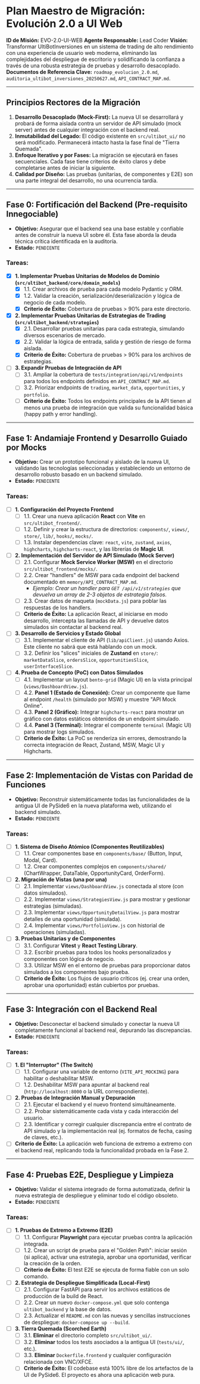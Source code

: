 # Plan Maestro de Migración: Evolución 2.0 a UI Web

**ID de Misión:** EVO-2.0-UI-WEB
**Agente Responsable:** Lead Coder
**Visión:** Transformar UltiBotInversiones en un sistema de trading de alto rendimiento con una experiencia de usuario web moderna, eliminando las complejidades del despliegue de escritorio y solidificando la confianza a través de una robusta estrategia de pruebas y desarrollo desacoplado.
**Documentos de Referencia Clave:** `roadmap_evolucion_2.0.md`, `auditoria_ultibot_inversiones_20250627.md`, `API_CONTRACT_MAP.md`.

---

## Principios Rectores de la Migración

1.  **Desarrollo Desacoplado (Mock-First):** La nueva UI se desarrollará y probará de forma aislada contra un servidor de API simulado (mock server) antes de cualquier integración con el backend real.
2.  **Inmutabilidad del Legado:** El código existente en `src/ultibot_ui/` no será modificado. Permanecerá intacto hasta la fase final de "Tierra Quemada".
3.  **Enfoque Iterativo y por Fases:** La migración se ejecutará en fases secuenciales. Cada fase tiene criterios de éxito claros y debe completarse antes de iniciar la siguiente.
4.  **Calidad por Diseño:** Las pruebas (unitarias, de componentes y E2E) son una parte integral del desarrollo, no una ocurrencia tardía.

---

## Fase 0: Fortificación del Backend (Pre-requisito Innegociable)

*   **Objetivo:** Asegurar que el backend sea una base estable y confiable antes de construir la nueva UI sobre él. Esta fase aborda la deuda técnica crítica identificada en la auditoría.
*   **Estado:** `PENDIENTE`

### Tareas:

- [x] **1. Implementar Pruebas Unitarias de Modelos de Dominio (`src/ultibot_backend/core/domain_models`)**
    - [x] 1.1. Crear archivos de prueba para cada modelo Pydantic y ORM.
    - [x] 1.2. Validar la creación, serialización/deserialización y lógica de negocio de cada modelo.
    - [x] **Criterio de Éxito:** Cobertura de pruebas > 90% para este directorio.

- [x] **2. Implementar Pruebas Unitarias de Estrategias de Trading (`src/ultibot_backend/strategies`)**
    - [x] 2.1. Desarrollar pruebas unitarias para cada estrategia, simulando diversos escenarios de mercado.
    - [x] 2.2. Validar la lógica de entrada, salida y gestión de riesgo de forma aislada.
    - [x] **Criterio de Éxito:** Cobertura de pruebas > 90% para los archivos de estrategias.

- [ ] **3. Expandir Pruebas de Integración de API**
    - [ ] 3.1. Ampliar la cobertura de `tests/integration/api/v1/endpoints` para todos los endpoints definidos en `API_CONTRACT_MAP.md`.
    - [ ] 3.2. Priorizar endpoints de `trading`, `market_data`, `opportunities`, y `portfolio`.
    - [ ] **Criterio de Éxito:** Todos los endpoints principales de la API tienen al menos una prueba de integración que valida su funcionalidad básica (happy path y error handling).

---

## Fase 1: Andamiaje Frontend y Desarrollo Guiado por Mocks

*   **Objetivo:** Crear un prototipo funcional y aislado de la nueva UI, validando las tecnologías seleccionadas y estableciendo un entorno de desarrollo robusto basado en un backend simulado.
*   **Estado:** `PENDIENTE`

### Tareas:

- [ ] **1. Configuración del Proyecto Frontend**
    - [ ] 1.1. Crear una nueva aplicación **React** con **Vite** en `src/ultibot_frontend/`.
    - [ ] 1.2. Definir y crear la estructura de directorios: `components/`, `views/`, `store/`, `lib/`, `hooks/`, `mocks/`.
    - [ ] 1.3. Instalar dependencias clave: `react`, `vite`, `zustand`, `axios`, `highcharts`, `highcharts-react`, y las librerías de **Magic UI**.

- [ ] **2. Implementación del Servidor de API Simulado (Mock Server)**
    - [ ] 2.1. Configurar **Mock Service Worker (MSW)** en el directorio `src/ultibot_frontend/mocks/`.
    - [ ] 2.2. Crear "handlers" de MSW para cada endpoint del backend documentado en `memory/API_CONTRACT_MAP.md`.
        - *Ejemplo: Crear un handler para `GET /api/v1/strategies` que devuelva un array de 2-3 objetos de estrategia falsos.*
    - [ ] 2.3. Crear datos de maqueta (`mockData.js`) para poblar las respuestas de los handlers.
    - [ ] **Criterio de Éxito:** La aplicación React, al iniciarse en modo desarrollo, intercepta las llamadas de API y devuelve datos simulados sin contactar al backend real.

- [ ] **3. Desarrollo de Servicios y Estado Global**
    - [ ] 3.1. Implementar el cliente de API (`lib/apiClient.js`) usando Axios. Este cliente no sabrá que está hablando con un mock.
    - [ ] 3.2. Definir los "slices" iniciales de **Zustand** en `store/`: `marketDataSlice`, `ordersSlice`, `opportunitiesSlice`, `userInterfaceSlice`.

- [ ] **4. Prueba de Concepto (PoC) con Datos Simulados**
    - [ ] 4.1. Implementar un layout `bento-grid` (Magic UI) en la vista principal (`views/DashboardView.js`).
    - [ ] 4.2. **Panel 1 (Estado de Conexión):** Crear un componente que llame al endpoint `/health` (simulado por MSW) y muestre "API Mock Online".
    - [ ] 4.3. **Panel 2 (Gráfico):** Integrar `highcharts-react` para mostrar un gráfico con datos estáticos obtenidos de un endpoint simulado.
    - [ ] 4.4. **Panel 3 (Terminal):** Integrar el componente `terminal` (Magic UI) para mostrar logs simulados.
    - [ ] **Criterio de Éxito:** La PoC se renderiza sin errores, demostrando la correcta integración de React, Zustand, MSW, Magic UI y Highcharts.

---

## Fase 2: Implementación de Vistas con Paridad de Funciones

*   **Objetivo:** Reconstruir sistemáticamente todas las funcionalidades de la antigua UI de PySide6 en la nueva plataforma web, utilizando el backend simulado.
*   **Estado:** `PENDIENTE`

### Tareas:

- [ ] **1. Sistema de Diseño Atómico (Componentes Reutilizables)**
    - [ ] 1.1. Crear componentes base en `components/base/` (Button, Input, Modal, Card).
    - [ ] 1.2. Crear componentes complejos en `components/shared/` (ChartWrapper, DataTable, OpportunityCard, OrderForm).

- [ ] **2. Migración de Vistas (una por una)**
    - [ ] 2.1. Implementar `views/DashboardView.js` conectada al store (con datos simulados).
    - [ ] 2.2. Implementar `views/StrategiesView.js` para mostrar y gestionar estrategias (simuladas).
    - [ ] 2.3. Implementar `views/OpportunityDetailView.js` para mostrar detalles de una oportunidad (simulada).
    - [ ] 2.4. Implementar `views/PortfolioView.js` con historial de operaciones (simuladas).

- [ ] **3. Pruebas Unitarias y de Componentes**
    - [ ] 3.1. Configurar **Vitest** y **React Testing Library**.
    - [ ] 3.2. Escribir pruebas para todos los hooks personalizados y componentes con lógica de negocio.
    - [ ] 3.3. Utilizar MSW en el entorno de pruebas para proporcionar datos simulados a los componentes bajo prueba.
    - [ ] **Criterio de Éxito:** Los flujos de usuario críticos (ej. crear una orden, aprobar una oportunidad) están cubiertos por pruebas.

---

## Fase 3: Integración con el Backend Real

*   **Objetivo:** Desconectar el backend simulado y conectar la nueva UI completamente funcional al backend real, depurando las discrepancias.
*   **Estado:** `PENDIENTE`

### Tareas:

- [ ] **1. El "Interruptor" (The Switch)**
    - [ ] 1.1. Configurar una variable de entorno (`VITE_API_MOCKING`) para habilitar o deshabilitar MSW.
    - [ ] 1.2. Deshabilitar MSW para apuntar al backend real (`http://localhost:8000` o la URL correspondiente).

- [ ] **2. Pruebas de Integración Manual y Depuración**
    - [ ] 2.1. Ejecutar el backend y el nuevo frontend simultáneamente.
    - [ ] 2.2. Probar sistemáticamente cada vista y cada interacción del usuario.
    - [ ] 2.3. Identificar y corregir cualquier discrepancia entre el contrato de API simulado y la implementación real (ej. formatos de fecha, casing de claves, etc.).

- [ ] **Criterio de Éxito:** La aplicación web funciona de extremo a extremo con el backend real, replicando toda la funcionalidad probada en la Fase 2.

---

## Fase 4: Pruebas E2E, Despliegue y Limpieza

*   **Objetivo:** Validar el sistema integrado de forma automatizada, definir la nueva estrategia de despliegue y eliminar todo el código obsoleto.
*   **Estado:** `PENDIENTE`

### Tareas:

- [ ] **1. Pruebas de Extremo a Extremo (E2E)**
    - [ ] 1.1. Configurar **Playwright** para ejecutar pruebas contra la aplicación integrada.
    - [ ] 1.2. Crear un script de prueba para el "Golden Path": iniciar sesión (si aplica), activar una estrategia, aprobar una oportunidad, verificar la creación de la orden.
    - [ ] **Criterio de Éxito:** El test E2E se ejecuta de forma fiable con un solo comando.

- [ ] **2. Estrategia de Despliegue Simplificada (Local-First)**
    - [ ] 2.1. Configurar FastAPI para servir los archivos estáticos de producción de la build de React.
    - [ ] 2.2. Crear un nuevo `docker-compose.yml` que solo contenga `ultibot_backend` y la base de datos.
    - [ ] 2.3. Actualizar el `README.md` con las nuevas y sencillas instrucciones de despliegue: `docker-compose up --build`.

- [ ] **3. Tierra Quemada (Scorched Earth)**
    - [ ] 3.1. **Eliminar** el directorio completo `src/ultibot_ui/`.
    - [ ] 3.2. **Eliminar** todos los tests asociados a la antigua UI (`tests/ui/`, etc.).
    - [ ] 3.3. **Eliminar** `Dockerfile.frontend` y cualquier configuración relacionada con VNC/XFCE.
    - [ ] **Criterio de Éxito:** El codebase está 100% libre de los artefactos de la UI de PySide6. El proyecto es ahora una aplicación web pura.
